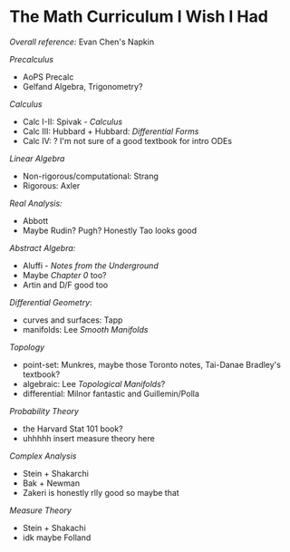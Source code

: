 # The Math Curriculum I Wish I Had

*Overall reference:* Evan Chen's Napkin

*Precalculus*

- AoPS Precalc
- Gelfand Algebra, Trigonometry?

*Calculus*

- Calc I-II: Spivak - *Calculus*
- Calc III: Hubbard + Hubbard: *Differential Forms*
- Calc IV: ? I'm not sure of a good textbook for intro ODEs

*Linear Algebra*

- Non-rigorous/computational: Strang 
- Rigorous: Axler

*Real Analysis:*

- Abbott 
- Maybe Rudin? Pugh? Honestly Tao looks good

*Abstract Algebra:*

- Aluffi - *Notes from the Underground*
- Maybe *Chapter 0* too?
- Artin and D/F good too

*Differential Geometry*:

- curves and surfaces: Tapp
- manifolds: Lee *Smooth Manifolds*

*Topology*

- point-set: Munkres, maybe those Toronto notes, Tai-Danae Bradley's textbook?
- algebraic: Lee *Topological Manifolds*? 
- differential: Milnor fantastic and Guillemin/Polla

*Probability Theory*

- the Harvard Stat 101 book?
- uhhhhh insert measure theory here

*Complex Analysis*

- Stein + Shakarchi
- Bak + Newman
- Zakeri is honestly rlly good so maybe that

*Measure Theory*

- Stein + Shakachi
- idk maybe Folland

